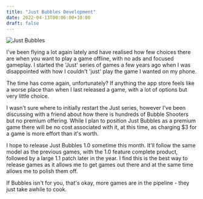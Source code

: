 ```yaml
---
title: "Just Bubbles Development"
date: 2022-04-13T00:06:00+10:00
draft: false
---
```


![Just Bubbles](/uploads/2022/just-bubbles-game.png#center)

I've been flying a lot again lately and have realised how few choices there are when you want to play a game offline, with no ads and focused gameplay. I started the 'Just' series of games a few years ago when I was disappointed with how I couldn't 'just' play the game I wanted on my phone.

The time has come again, unfortunately? If anything the app store feels like a worse place than when I last released a game, with a lot of options but very little choice.

I wasn't sure where to initially restart the Just series, however I've been discussing with a friend about how there is hundreds of Bubble Shooters but no premium offering. While I plan to position Just Bubbles as a premium game there will be no cost associated with it, at this time, as charging $3 for a game is more effort than it's worth.

I hope to release Just Bubbles 1.0 sometime this month. It'll follow the same model as the previous games, with the 1.0 feature complete product, followed by a large 1.1 patch later in the year. I find this is the best way to release games as it allows me to get games out there and at the same time allows me to polish them off.

If Bubbles isn't for you, that's okay, more games are in the pipeline - they just take awhile to cook.

